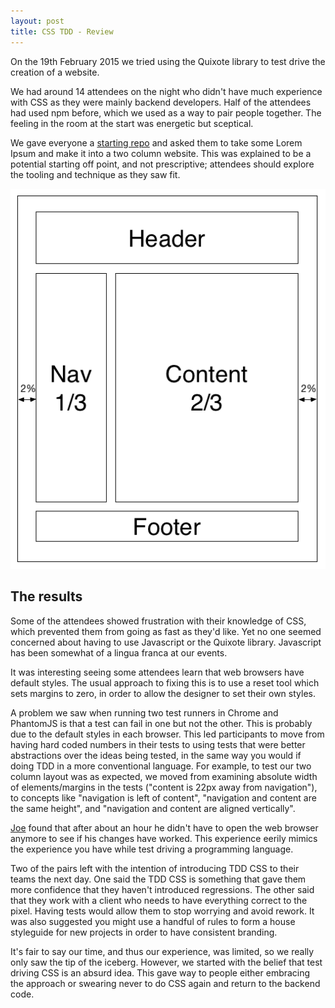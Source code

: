 ```yaml
---
layout: post
title: CSS TDD - Review
---
```


On the 19th February 2015 we tried using the Quixote library to test drive the creation of a website. 

We had around 14 attendees on the night who didn't have much experience with CSS as they were mainly backend developers. Half of the attendees had used npm before, which we used as a way to pair people together. The feeling in the room at the start was energetic but sceptical.

We gave everyone a [starting repo](https://github.com/codecraftuk/tddcss) and asked them to take some Lorem Ipsum and make it into a two column website. This was explained to be a potential starting off point, and not prescriptive; attendees should explore the tooling and technique as they saw fit.

<img src="/images/layout.png" class="centered-image" />

## The results

Some of the attendees showed frustration with their knowledge of CSS, which prevented them from going as fast as they'd like. Yet no one seemed concerned about having to use Javascript or the Quixote library. Javascript has been somewhat of a lingua franca at our events.

It was interesting seeing some attendees learn that web browsers have default styles. The usual approach to fixing this is to use a reset tool which sets margins to zero, in order to allow the designer to set their own styles.

A problem we saw when running two test runners in Chrome and PhantomJS is that a test can fail in one but not the other. This is probably due to the default styles in each browser. This led participants to move from having hard coded numbers in their tests to using tests that were better abstractions over the ideas being tested, in the same way you would if doing TDD in a more conventional language. For example, to test our two column layout was as expected, we moved from examining absolute width of elements/margins in the tests ("content is 22px away from navigation"), to concepts like "navigation is left of content", "navigation and content are the same height", and "navigation and content are aligned vertically".

[Joe](https://twitter.com/joe_jag) found that after about an hour he didn't have to open the web browser anymore to see if his changes have worked. This experience eerily mimics the experience you have while test driving a programming language.

Two of the pairs left with the intention of introducing TDD CSS to their teams the next day. One said the TDD CSS is something that gave them more confidence that they haven't introduced regressions. The other said that they work with a client who needs to have everything correct to the pixel. Having tests would allow them to stop worrying and avoid rework. It was also suggested you might use a handful of rules to form a house styleguide for new projects in order to have consistent branding.

It's fair to say our time, and thus our experience, was limited, so we really only saw the tip of the iceberg. However, we started with the belief that test driving CSS is an absurd idea. This gave way to people either embracing the approach or swearing never to do CSS again and return to the backend code.